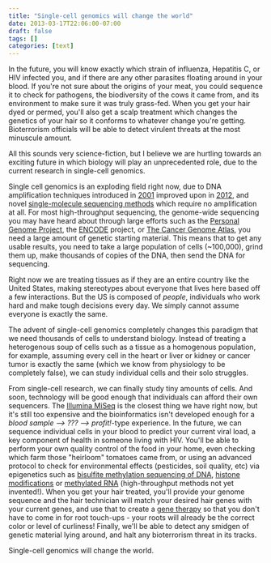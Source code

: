 ```yaml
---
title: "Single-cell genomics will change the world"
date: 2013-03-17T22:06:00-07:00
draft: false
tags: []
categories: [text]
---
```



In the future, you will know exactly which strain of influenza, Hepatitis C, or HIV infected you, and if there are any other parasites floating around in your blood. If you're not sure about the origins of your meat, you could sequence it to check for pathogens, the biodiversity of the cows it came from, and its environment to make sure it was truly grass-fed. When you get your hair dyed or permed, you'll also get a scalp treatment which changes the genetics of your hair so it conforms to whatever change you're getting. Bioterrorism officials will be able to detect virulent threats at the most minuscule amount.

All this sounds very science-fiction, but I believe we are hurtling towards an exciting future in which biology will play an unprecedented role, due to the current research in single-cell genomics.

Single cell genomics is an exploding field right now, due to DNA amplification techniques introduced in [2001](http://en.wikipedia.org/wiki/Multiple_displacement_amplification) improved upon in [2012](http://en.wikipedia.org/wiki/MALBAC), and novel [single-molecule sequencing methods](http://www.nanoporetech.com/) which require no amplification at all. For most high-throughput sequencing, the genome-wide sequencing you may have heard about through large efforts such as the [Personal Genome Project](http://www.personalgenomes.org/), the [ENCODE](http://www.genome.gov/10005107) project, or [The Cancer Genome Atlas](http://cancergenome.nih.gov/), you need a large amount of genetic starting material. This means that to get any usable results, you need to take a large population of cells (~100,000), grind them up, make thousands of copies of the DNA, then send the DNA for sequencing.

Right now we are treating tissues as if they are an entire country like the United States, making stereotypes about everyone that lives here based off a few interactions. But the US is composed of *people*, individuals who work hard and make tough decisions every day. We simply cannot assume everyone is exactly the same.

The advent of single-cell genomics completely changes this paradigm that we need thousands of cells to understand biology. Instead of treating a heterogenous soup of cells such as a tissue as a homogenous population, for example, assuming every cell in the heart or liver or kidney or cancer tumor is exactly the same (which we know from physiology to be completely false), we can study individual cells and their solo struggles. 

From single-cell research, we can finally study tiny amounts of cells. And soon, technology will be good enough that individuals can afford their own sequencers. The [Illumina MiSeq](http://www.illumina.com/systems/miseq.ilmn) is the closest thing we have right now, but it's still too expensive and the bioinformatics isn't developed enough for a _blood sample --&gt; ??? --&gt; profit!_-type experience. In the future, we can sequence individual cells in your blood to predict your current viral load, a key component of health in someone living with HIV. You'll be able to perform your own quality control of the food in your home, even checking which farm those "heirloom" tomatoes came from, or using an advanced protocol to check for environmental effects (pesticides, soil quality, etc) via epigenetics such as [bisulfite methylation sequencing of DNA](http://en.wikipedia.org/wiki/Bisulfite_sequencing), [histone modifications](http://en.wikipedia.org/wiki/Histone#Functions_of_histone_modifications) or [methylated RNA](http://www.sciencedaily.com/releases/2012/05/120517131655.htm) (high-throughput methods not yet invented!). When you get your hair treated, you'll provide your genome sequence and the hair technician will match your desired hair genes with your current genes, and use that to create a [gene therapy](http://en.wikipedia.org/wiki/Gene_therapy) so that you don't have to come in for root touch-ups - your roots will already be the correct color or level of curliness! Finally, we'll be able to detect any smidgen of genetic material lying around, and halt any bioterrorism threat in its tracks.

Single-cell genomics will change the world.
